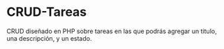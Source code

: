 # CRUD-Tareas
CRUD diseñado en PHP sobre tareas en las que podrás agregar un titulo, una descripción, y un estado.
